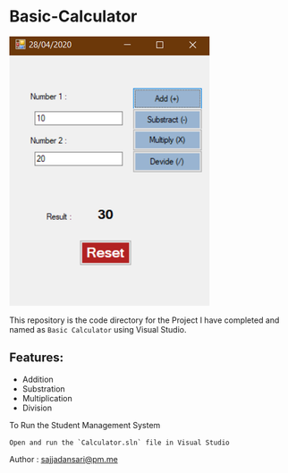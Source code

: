 # Basic-Calculator
![](https://github.com/mdsajjadansari/Basic-Calculator/blob/master/Output.png)

This repository is the code directory for the Project I have completed and named as `Basic Calculator` using Visual Studio.

## Features:

* Addition
* Substration
* Multiplication
* Division

To Run the Student Management System

    Open and run the `Calculator.sln` file in Visual Studio

Author : sajjadansari@pm.me 
